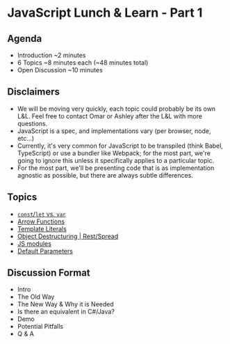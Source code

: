 # JavaScript Lunch &amp; Learn -  Part 1

## Agenda
- Introduction ~2 minutes
- 6 Topics ~8 minutes each (~48 minutes total)
- Open Discussion ~10 minutes

## Disclaimers
- We will be moving very quickly, each topic could probably be its own L&L. Feel free to contact Omar or Ashley after the L&L with more questions.
- JavaScript is a spec, and implementations vary (per browser, node, etc...)
- Currently, it's very common for JavaScript to be transpiled (think Babel, TypeScript) or use a bundler like Webpack; for the most part, we're going to ignore this unless it specifically applies to a particular topic.
- For the most part, we'll be presenting code that is as implementation agnostic as possible, but there are always subtle differences.

## Topics
- [`const`/`let` vs. `var`](const-let/README.md)
- [Arrow Functions](arrow-functions/README.md)
- [Template Literals](template-literals/README.md)
- [Object Destructuring | Rest/Spread](object-destructuring-rest-spread/README.md)
- [JS modules](js-modules/README.md)
- [Default Parameters](default-parameters/README.md)

## Discussion Format
- Intro
- The Old Way
- The New Way & Why it is Needed
- Is there an equivalent in C#/Java?
- Demo
- Potential Pitfalls
- Q & A
